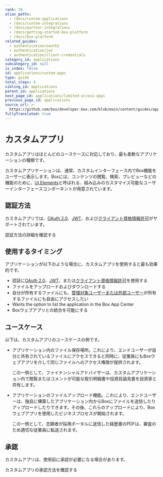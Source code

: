 ```yaml
---
rank: 20
alias_paths:
  - /docs/custom-applications
  - /docs/custom-integrations
  - /docs/partner-integrations
  - /docs/getting-started-box-platform
  - /docs/box-platform
related_guides:
  - authentication/oauth2
  - authentication/jwt
  - authentication/client-credentials
category_id: applications
subcategory_id: null
is_index: false
id: applications/custom-apps
type: guide
total_steps: 4
sibling_id: applications
parent_id: applications
next_page_id: applications/limited-access-apps
previous_page_id: applications
source_url: >-
  https://github.com/box/developer.box.com/blob/main/content/guides/applications/custom-apps.md
fullyTranslated: true
---
```

# カスタムアプリ

カスタムアプリはほとんどのユースケースに対応しており、最も柔軟なアプリケーションの種類です。

カスタムアプリケーションは、通常、カスタムインターフェース内でBox機能をユーザーに表示します。Boxには、コンテンツの閲覧、検索、プレビューなどの機能のために、[UI Elements][uie]と呼ばれる、組み込みのカスタマイズ可能なユーザーインターフェースコンポーネントが用意されています。

## 認証方法

カスタムアプリでは、[OAuth 2.0][oauth2]、[JWT][jwt]、および[クライアント資格情報許可][cc]がサポートされています。

<CTA to="g://authentication/select">

認証方法の詳細を確認する

</CTA>

## 使用するタイミング

アプリケーションが以下のような場合に、カスタムアプリを使用すると最も効果的です。

* 認証に[OAuth 2.0][oauth2]、[JWT][jwt]、または[クライアント資格情報許可][cc]を使用する
* ファイルをアップロードおよびダウンロードする
* 自分が所有するファイルにも、[管理対象ユーザーまたは外部ユーザー][users]が所有するファイルにも自由にアクセスしたい
* Wants the option to list the application in the Box App Center
* Boxウェブアプリとの統合を可能にする

## ユースケース

以下は、カスタムアプリのユースケースの例です。

* アプリケーション内のファイル保存場所。これにより、エンドユーザーが自分と共有されているファイルにアクセスできると同時に、従業員にもBoxウェブアプリを介して同じファイルへのアクセス権限が提供されます。

  この一例として、ファイナンシャルアドバイザーは、カスタムアプリケーション内で閲覧またはコメントが可能な取引明細書や投資目論見書を投資家と共有します。

* アプリケーションのファイルアップロード機能。これにより、エンドユーザーは、独自に構築したアプリケーション内からBoxにファイルを送信したりアップロードしたりできます。その後、これらのアップロードにより、Boxウェブアプリを使用したビジネスプロセスが開始されます。

  この一例として、志願者が採用ポータルに送信した経歴書のPDFは、審査のため適切な従業員に転送されます。

## 承認

カスタムアプリは、使用前に承認が必要になる場合があります。

<CTA to="g://authorization/custom-app-approval">

カスタムアプリの承認方法を確認する

</CTA>

[oauth2]: g://authentication/oauth2

[jwt]: g://authentication/jwt

[cc]: g://authentication/client-credentials/

[uie]: g://embed/ui-elements/

[users]: g;//getting-started/user-types/managed-users/
